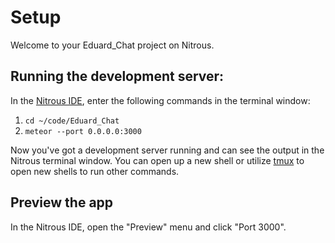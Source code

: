 # Setup

Welcome to your Eduard_Chat project on Nitrous.

## Running the development server:

In the [Nitrous IDE](https://community.nitrous.io/docs/ide-overview), enter the following commands in the terminal window:

1. `cd ~/code/Eduard_Chat`
2. `meteor --port 0.0.0.0:3000`

Now you've got a development server running and can see the output in the Nitrous terminal window. You can open up a new shell or utilize [tmux](https://community.nitrous.io/docs/tmux) to open new shells to run other commands.

## Preview the app

In the Nitrous IDE, open the "Preview" menu and click "Port 3000".
